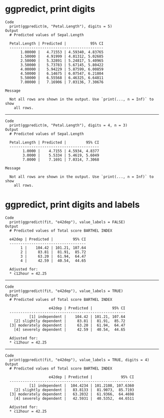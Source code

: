 # ggpredict, print digits

    Code
      print(ggpredict(m, "Petal.Length"), digits = 5)
    Output
      # Predicted values of Sepal.Length
      
      Petal.Length | Predicted |           95% CI
      -------------------------------------------
           1.00000 |   4.71553 | 4.59340, 4.83765
           1.50000 |   4.91999 | 4.81312, 5.02685
           2.50000 |   5.32891 | 5.24817, 5.40965
           3.50000 |   5.73783 | 5.67145, 5.80422
           4.00000 |   5.94229 | 5.87599, 6.00859
           4.50000 |   6.14675 | 6.07547, 6.21804
           5.50000 |   6.55568 | 6.46325, 6.64811
           7.00000 |   7.16906 | 7.03136, 7.30676
      
    Message
      
      Not all rows are shown in the output. Use `print(..., n = Inf)` to show
        all rows.

---

    Code
      print(ggpredict(m, "Petal.Length"), digits = 4, n = 3)
    Output
      # Predicted values of Sepal.Length
      
      Petal.Length | Predicted |         95% CI
      -----------------------------------------
            1.0000 |    4.7155 | 4.5934, 4.8377
            3.0000 |    5.5334 | 5.4619, 5.6049
            7.0000 |    7.1691 | 7.0314, 7.3068
      
    Message
      
      Not all rows are shown in the output. Use `print(..., n = Inf)` to show
        all rows.

# ggpredict, print digits and labels

    Code
      print(ggpredict(fit, "e42dep"), value_labels = FALSE)
    Output
      # Predicted values of Total score BARTHEL INDEX
      
      e42dep | Predicted |         95% CI
      -----------------------------------
           1 |    104.42 | 101.21, 107.64
           2 |     83.81 |  81.91,  85.72
           3 |     63.20 |  61.94,  64.47
           4 |     42.59 |  40.54,  44.65
      
      Adjusted for:
      * c12hour = 42.25

---

    Code
      print(ggpredict(fit, "e42dep"), value_labels = TRUE)
    Output
      # Predicted values of Total score BARTHEL INDEX
      
                        e42dep | Predicted |         95% CI
      -----------------------------------------------------
               [1] independent |    104.42 | 101.21, 107.64
        [2] slightly dependent |     83.81 |  81.91,  85.72
      [3] moderately dependent |     63.20 |  61.94,  64.47
        [4] severely dependent |     42.59 |  40.54,  44.65
      
      Adjusted for:
      * c12hour = 42.25

---

    Code
      print(ggpredict(fit, "e42dep"), value_labels = TRUE, digits = 4)
    Output
      # Predicted values of Total score BARTHEL INDEX
      
                        e42dep | Predicted |             95% CI
      ---------------------------------------------------------
               [1] independent |  104.4234 | 101.2108, 107.6360
        [2] slightly dependent |   83.8133 |  81.9073,  85.7193
      [3] moderately dependent |   63.2032 |  61.9366,  64.4698
        [4] severely dependent |   42.5931 |  40.5352,  44.6511
      
      Adjusted for:
      * c12hour = 42.25

